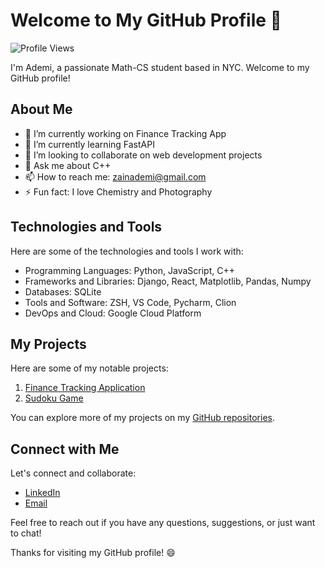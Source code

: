 # Welcome to My GitHub Profile 👋

![Profile Views](https://komarev.com/ghpvc/?username=ademizain&color=green)

I'm Ademi, a passionate Math-CS student based in NYC. Welcome to my GitHub profile!

## About Me

- 🔭 I’m currently working on Finance Tracking App
- 🌱 I’m currently learning FastAPI
- 👯 I’m looking to collaborate on web development projects
- 💬 Ask me about C++
- 📫 How to reach me: zainademi@gmail.com
- ⚡ Fun fact: I love Chemistry and Photography

## Technologies and Tools

Here are some of the technologies and tools I work with:

- Programming Languages: Python, JavaScript, C++
- Frameworks and Libraries: Django, React, Matplotlib, Pandas, Numpy
- Databases: SQLite
- Tools and Software: ZSH, VS Code, Pycharm, Clion
- DevOps and Cloud: Google Cloud Platform

## My Projects

Here are some of my notable projects:

1. [Finance Tracking Application](link-to-repo)
2. [Sudoku Game](https://github.com/ademizain/sudoku)

You can explore more of my projects on my [GitHub repositories](https://github.com/ademizain).

## Connect with Me

Let's connect and collaborate:

- [LinkedIn](https://www.linkedin.com/in/ademi-zain)
- [Email](mailto:zainademi@gmail.com)

Feel free to reach out if you have any questions, suggestions, or just want to chat!

Thanks for visiting my GitHub profile! 😄
